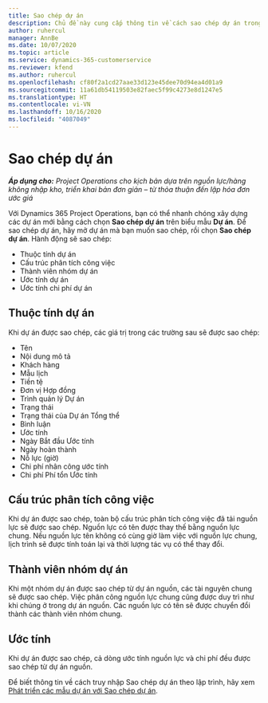 ```yaml
---
title: Sao chép dự án
description: Chủ đề này cung cấp thông tin về cách sao chép dự án trong Dynamics 365 Project Operations.
author: ruhercul
manager: AnnBe
ms.date: 10/07/2020
ms.topic: article
ms.service: dynamics-365-customerservice
ms.reviewer: kfend
ms.author: ruhercul
ms.openlocfilehash: cf80f2a1cd27aae33d123e45dee70d94ea4d01a9
ms.sourcegitcommit: 11a61db54119503e82faec5f99c4273e8d1247e5
ms.translationtype: HT
ms.contentlocale: vi-VN
ms.lasthandoff: 10/16/2020
ms.locfileid: "4087049"
---
```

# <a name="copy-a-project"></a>Sao chép dự án

_**Áp dụng cho:** Project Operations cho kịch bản dựa trên nguồn lực/hàng không nhập kho, triển khai bản đơn giản – từ thỏa thuận đến lập hóa đơn ước giá_

Với Dynamics 365 Project Operations, bạn có thể nhanh chóng xây dựng các dự án mới bằng cách chọn **Sao chép dự án** trên biểu mẫu **Dự án**. Để sao chép dự án, hãy mở dự án mà bạn muốn sao chép, rồi chọn **Sao chép dự án**. Hành động sẽ sao chép:

- Thuộc tính dự án
- Cấu trúc phân tích công việc
- Thành viên nhóm dự án
- Ước tính dự án
- Ước tính chi phí dự án

## <a name="project-properties"></a>Thuộc tính dự án

Khi dự án được sao chép, các giá trị trong các trường sau sẽ được sao chép:

- Tên
- Nội dung mô tả
- Khách hàng
- Mẫu lịch
- Tiền tệ
- Đơn vị Hợp đồng
- Trình quản lý Dự án
- Trạng thái
- Trạng thái của Dự án Tổng thể
- Bình luận
- Ước tính
- Ngày Bắt đầu Ước tính
- Ngày hoàn thành
- Nỗ lực (giờ)
- Chi phí nhân công ước tính
- Chi phí Phí tổn Ước tính

## <a name="work-breakdown-structure"></a>Cấu trúc phân tích công việc

Khi dự án được sao chép, toàn bộ cấu trúc phân tích công việc đã tải nguồn lực sẽ được sao chép. Nguồn lực có tên được thay thế bằng nguồn lực chung. Nếu nguồn lực tên không có cùng giờ làm việc với nguồn lực chung, lịch trình sẽ được tính toán lại và thời lượng tác vụ có thể thay đổi.

## <a name="project-team-members"></a>Thành viên nhóm dự án

Khi một nhóm dự án được sao chép từ dự án nguồn, các tài nguyên chung sẽ được sao chép. Việc phân công nguồn lực chung cũng được duy trì như khi chúng ở trong dự án nguồn. Các nguồn lực có tên sẽ được chuyển đổi thành các thành viên nhóm chung.

## <a name="estimates"></a>Ước tính

Khi dự án được sao chép, cả dòng ước tính nguồn lực và chi phí đều được sao chép từ dự án nguồn. 

Để biết thông tin về cách truy nhập Sao chép dự án theo lập trình, hãy xem [Phát triển các mẫu dự án với Sao chép dự án](dev-copy-project.md).
